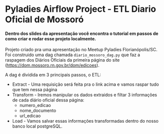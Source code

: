 Pyladies Airflow Project - ETL Diario Oficial de Mossoró
========

#### Dentro dos slides da apresentação você encontra o tutorial em passos de como criar e rodar esse projeto localmente.

Projeto criado pra uma apresentação no Meetup Pyladies Florianópolis/SC.
Foi construido uma dag chamada `diario_mossoro_dag.py` que faz a raspagem dos Diários Oficiais da primeira página do site (https://dom.mossoro.rn.gov.br/dom/edicoes). 

A dag é dividida em 3 principais passos, o ETL:
- Extract - Uma requisição será feita pra o link acima e vamos raspar tudo que tem nessa página
- Transform - Iremos manipular os dados extraidos e filtar 3 informações de cada diário oficial dessa página:
  - numero_edicao
  - nome_documento
  - url_edicao
- Load - Vamos salvar essas informações transformadas dentro do nosso banco local postgreSQL.




